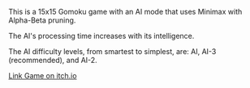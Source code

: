 This is a 15x15 Gomoku game with an AI mode that uses Minimax with Alpha-Beta pruning. 

The AI's processing time increases with its intelligence. 

The AI difficulty levels, from smartest to simplest, are: AI, AI-3 (recommended), and AI-2.

[Link Game on itch.io](https://lehien6601.itch.io/gomokuai)
